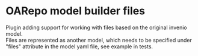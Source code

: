 # OARepo model builder files

Plugin adding support for working with files based on the original invenio model. <br>
Files are represented as another model, which needs to be specified under "files" attribute in the model yaml file, see example in tests.